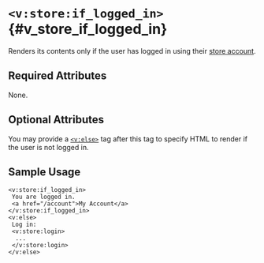 # `<v:store:if_logged_in>`{#v_store_if_logged_in}

Renders its contents only if the user has logged in using their [store
account](#backstage.customers).

## Required Attributes

None.

## Optional Attributes

You may provide a [`<v:else>`](#v_else) tag after this tag to specify
HTML to render if the user is not logged in.

## Sample Usage

    <v:store:if_logged_in>
     You are logged in.  
     <a href="/account">My Account</a>
    </v:store:if_logged_in>
    <v:else>
     Log in: 
     <v:store:login>
      ...
     </v:store:login>
    </v:else>

